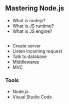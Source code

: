 ## Mastering Node.js

- What is nodejs?
- What is JS runtime?
- What is JS engine?

##

- Create server
- Listen incoming request
- Talk to database
- Middlewares
- MVC

### Tools

- Node.js
- Visual Studio Code
